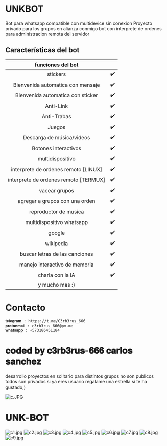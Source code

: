 # UNKBOT
Bot para whatsapp compatible con multidevice sin conexion
Proyecto privado para los grupos en alianza conmigo
bot con interprete de ordenes para administracion remota del servidor


## Características del bot 
|  funciones del bot |                             |
| :---------------------------------------------: | :-----------: |
| stickers|✔️|
| Bienvenida automatica con mensaje|✔️|
| Bienvenida automatica con sticker |✔️|
| Anti-Link|✔️|
| Anti-Trabas |✔️|
| Juegos|✔️|
| Descarga de música/videos|✔️|
| Botones interactivos|✔️|
| multidispositivo|✔️|
| interprete de ordenes  remoto [LINUX] |✔️|
| interprete de ordenes remoto [TERMUX] |✔️|
| vacear grupos |✔️|
| agregar a grupos con una orden |✔️|
| reproductor de musica |✔️|
| multidispositivo whatsapp |✔️|
| google |✔️|
| wikipedia |✔️|
| buscar letras de las canciones |✔️|
| manejo interactivo de memoria |✔️|
| charla con la IA  |✔️|
| y mucho mas :) |


# Contacto
    𝐭𝐞𝐥𝐞𝐠𝐫𝐚𝐦 : https://t.me/C3rb3rus_666
    𝐩𝐫𝐨𝐭𝐨𝐧𝐦𝐚𝐢𝐥 : c3rb3rus_666@pm.me
    𝐰𝐡𝐚𝐭𝐬𝐚𝐩𝐩 : +573186451184

# 𝐜𝐨𝐝𝐞𝐝 𝐛𝐲 𝐜𝟑𝐫𝐛𝟑𝐫𝐮𝐬-𝟔𝟔𝟔 𝐜𝐚𝐫𝐥𝐨𝐬 𝐬𝐚𝐧𝐜𝐡𝐞𝐳
 desarrollo proyectos en solitario para distintos grupos no son publicos todos son privados
 si ya eres usuario regalame una estrella si te ha gustado;)
 
 ![c.JPG](https://github.com/C3rb3rus-666/UNKBOT/blob/main/c.JPG)
 
#  𝐔𝐍𝐊-𝐁𝐎𝐓
 ![c1.jpg](https://github.com/C3rb3rus-666/CERBERO/blob/main/c1.jpg)
 ![c2.jpg](https://github.com/C3rb3rus-666/CERBERO/blob/main/c2.jpg)
 ![c3.jpg](https://github.com/C3rb3rus-666/CERBERO/blob/main/c3.jpg)
 ![c4.jpg](https://github.com/C3rb3rus-666/CERBERO/blob/main/c4.jpg)
 ![c5.jpg](https://github.com/C3rb3rus-666/CERBERO/blob/main/c5.jpg)
 ![c6.jpg](https://github.com/C3rb3rus-666/CERBERO/blob/main/c6.jpg)
 ![c7.jpg](https://github.com/C3rb3rus-666/CERBERO/blob/main/c7.jpg)
 ![c8.jpg](https://github.com/C3rb3rus-666/CERBERO/blob/main/c8.jpg)
 ![c9.jpg](https://github.com/C3rb3rus-666/CERBERO/blob/main/c9.jpg)


